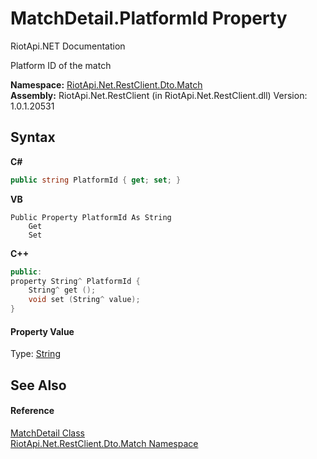 # MatchDetail.PlatformId Property 
RiotApi.NET Documentation 

Platform ID of the match

**Namespace:**&nbsp;<a href="119ce159-34e9-7e8a-13ff-b7a4fc7406a6">RiotApi.Net.RestClient.Dto.Match</a><br />**Assembly:**&nbsp;RiotApi.Net.RestClient (in RiotApi.Net.RestClient.dll) Version: 1.0.1.20531

## Syntax

**C#**<br />
``` C#
public string PlatformId { get; set; }
```

**VB**<br />
``` VB
Public Property PlatformId As String
	Get
	Set
```

**C++**<br />
``` C++
public:
property String^ PlatformId {
	String^ get ();
	void set (String^ value);
}
```


#### Property Value
Type: <a href="http://msdn2.microsoft.com/en-us/library/s1wwdcbf" target="_blank">String</a>

## See Also


#### Reference
<a href="dba0202a-728f-4357-0d9b-ce727056112b">MatchDetail Class</a><br /><a href="119ce159-34e9-7e8a-13ff-b7a4fc7406a6">RiotApi.Net.RestClient.Dto.Match Namespace</a><br />